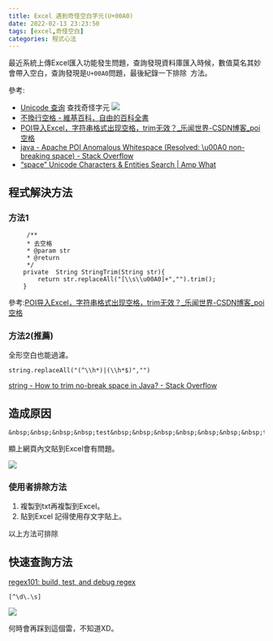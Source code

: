 ```yaml
---
title: Excel 遇到奇怪空白字元(U+00A0)
date: 2022-02-13 23:23:50
tags: [excel,奇怪空白]
categories: 程式心法
---
```




最近系統上傳Excel匯入功能發生問題，查詢發現資料庫匯入時候，數值莫名其妙會帶入空白，查詢發現是`U+00A0`問題，最後紀錄一下排除` `方法。


參考:
- [Unicode 查询](https://unicode.yunser.com/unicode)
查找奇怪字元
![](https://i.imgur.com/DVPTrTx.png)
- [不換行空格 - 維基百科，自由的百科全書](https://zh.wikipedia.org/wiki/%E4%B8%8D%E6%8D%A2%E8%A1%8C%E7%A9%BA%E6%A0%BC)
- [POI导入Excel，字符串格式出现空格，trim无效？_乐闻世界-CSDN博客_poi 空格](https://blog.csdn.net/m0_37890289/article/details/84256867)
- [java - Apache POI Anomalous Whitespace (Resolved: \u00A0 non-breaking space) - Stack Overflow](https://stackoverflow.com/questions/30630625/apache-poi-anomalous-whitespace-resolved-u00a0-non-breaking-space)
- [“space” Unicode Characters & Entities Search | Amp What](http://www.amp-what.com/unicode/search/space)

<!--more-->

## 程式解決方法


### 方法1

```java=
     /**
     * 去空格
     * @param str
     * @return
     */
    private  String StringTrim(String str){
        return str.replaceAll("[\\s\\u00A0]+","").trim();
    }
```

參考:[POI导入Excel，字符串格式出现空格，trim无效？_乐闻世界-CSDN博客_poi 空格](https://blog.csdn.net/m0_37890289/article/details/84256867)

### 方法2(推薦)

全形空白也能過濾。

```
string.replaceAll("(^\\h*)|(\\h*$)","")

```

[string - How to trim no-break space in Java? - Stack Overflow](https://stackoverflow.com/questions/28295504/how-to-trim-no-break-space-in-java)


## 造成原因

```
&nbsp;&nbsp;&nbsp;&nbsp;test&nbsp;&nbsp;&nbsp;&nbsp;&nbsp;&nbsp;&nbsp;test
```

顯上網頁內文貼到Excel會有問題。

![](https://i.imgur.com/tQGW1ao.png)

### 使用者排除方法

1. 複製到txt再複製到Excel。
2. 貼到Excel 記得使用存文字貼上。

以上方法可排除

## 快速查詢方法


[regex101: build, test, and debug regex](https://regex101.com/r/RZatWj/1)

```
[^\d\.\s]
```

![](https://i.imgur.com/tiYzSSn.png)


何時會再踩到這個雷，不知道XD。